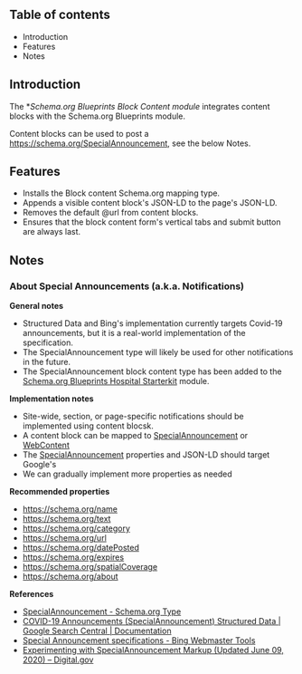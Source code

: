 Table of contents
-----------------

- Introduction
- Features
- Notes


Introduction
------------

The **Schema.org Blueprints Block Content module* integrates content blocks
with the Schema.org Blueprints module.

Content blocks can be used to post a https://schema.org/SpecialAnnouncement, 
see the below Notes.


Features
--------

- Installs the Block content Schema.org mapping type.
- Appends a visible content block's JSON-LD to the page's JSON-LD.
- Removes the default @url from content blocks.
- Ensures that the block content form's vertical tabs and submit button
  are always last.

Notes
-----

### About Special Announcements (a.k.a. Notifications)

**General notes**
- Structured Data and Bing's implementation currently targets Covid-19 
  announcements, but it is a real-world implementation of the specification.
- The SpecialAnnouncement type will likely be used for other notifications in
  the future.
- The SpecialAnnouncement block content type has been added to the 
  [Schema.org Blueprints Hospital Starterkit](https://www.drupal.org/project/schemadotorg_starterkit_hospital) module.

**Implementation notes**
- Site-wide, section, or page-specific notifications should be implemented using content blocsk.
- A content block can be mapped to [SpecialAnnouncement](https://schema.org/SpecialAnnouncement)
  or [WebContent](https://schema.org/WebContent)
- The [SpecialAnnouncement](https://schema.org/SpecialAnnouncement) properties 
  and JSON-LD should target Google's
- We can gradually implement more properties as needed

**Recommended properties**
- <https://schema.org/name>
- <https://schema.org/text>
- <https://schema.org/category>
- <https://schema.org/url>
- <https://schema.org/datePosted>
- <https://schema.org/expires>
- <https://schema.org/spatialCoverage>
- <https://schema.org/about>

**References**
- [SpecialAnnouncement - Schema.org Type](https://schema.org/SpecialAnnouncement)
- [COVID-19 Announcements (SpecialAnnouncement) Structured Data | Google Search Central | Documentation](https://developers.google.com/search/docs/appearance/structured-data/special-announcements)
- [Special Announcement specifications - Bing Webmaster Tools](https://www.bing.com/webmasters/help/special-announcement-specifications-5cbd6249)
- [Experimenting with SpecialAnnouncement Markup (Updated June 09, 2020) – Digital.gov](https://digital.gov/2020/05/11/experimenting-with-specialannouncement-markup/) 
